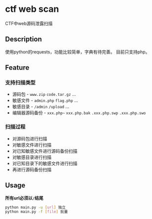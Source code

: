 # ctf web scan

CTF中web源码泄露扫描

## Description

使用python的requests，功能比较简单，字典有待完善。
目前只支持php。

## Feature

### 支持扫描类型

- 源码包 - `www.zip` `code.tar.gz` ...
- 敏感文件 - `admin.php` `flag.php` ...
- 敏感目录 - `/admin` `/upload` ...
- 编辑器源码备份 - `xxx.php~` `xxx.php.bak` `.xxx.php.swp` `.xxx.php.swo`

### 扫描过程

- 对源码包进行扫描
- 对敏感文件进行扫描
- 对已知敏感文件进行源码备份扫描
- 对敏感目录进行扫描
- 对已知目录下的敏感文件进行扫描
- 再进行源码备份扫描

## Usage

**所有url必须以`/`结尾**

``` bash
python main.py -u [url] 独立
python main.py -f [file] 批量
```
